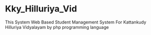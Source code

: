 # Kky_Hilluriya_Vid
This System Web Based Student Management System For Kattankudy Hilluriya Vidyalayam by php programming language 
